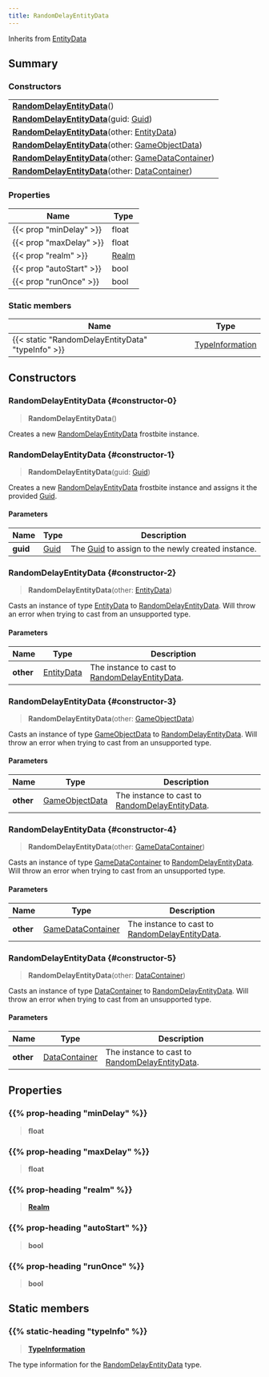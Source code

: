 ```yaml
---
title: RandomDelayEntityData
---
```


Inherits from [EntityData](/vext/ref/fb/entitydata)

## Summary

### Constructors

|  |
| --- |
| **[RandomDelayEntityData](#constructor-0)**() |
| **[RandomDelayEntityData](#constructor-1)**(guid: [Guid](/vext/ref/shared/type/guid)) |
| **[RandomDelayEntityData](#constructor-2)**(other: [EntityData](/vext/ref/fb/entitydata)) |
| **[RandomDelayEntityData](#constructor-3)**(other: [GameObjectData](/vext/ref/fb/gameobjectdata)) |
| **[RandomDelayEntityData](#constructor-4)**(other: [GameDataContainer](/vext/ref/fb/gamedatacontainer)) |
| **[RandomDelayEntityData](#constructor-5)**(other: [DataContainer](/vext/ref/shared/type/datacontainer)) |

### Properties

| Name | Type |
| ---- | ---- |
| {{< prop "minDelay" >}} | float |
| {{< prop "maxDelay" >}} | float |
| {{< prop "realm" >}} | [Realm](/vext/ref/fb/realm) |
| {{< prop "autoStart" >}} | bool |
| {{< prop "runOnce" >}} | bool |

### Static members

| Name | Type |
| ---- | ---- |
| {{< static "RandomDelayEntityData" "typeInfo" >}} | [TypeInformation](/vext/ref/shared/type/typeinformation) |

## Constructors

### RandomDelayEntityData {#constructor-0}

> **RandomDelayEntityData**()

Creates a new [RandomDelayEntityData](/vext/ref/fb/randomdelayentitydata) frostbite instance.

### RandomDelayEntityData {#constructor-1}

> **RandomDelayEntityData**(guid: [Guid](/vext/ref/shared/type/guid))

Creates a new [RandomDelayEntityData](/vext/ref/fb/randomdelayentitydata) frostbite instance and assigns it the provided [Guid](/vext/ref/shared/type/guid).

#### Parameters

| Name | Type | Description |
| ---- | ---- | ----------- |
| **guid** | [Guid](/vext/ref/shared/type/guid) | The [Guid](/vext/ref/shared/type/guid) to assign to the newly created instance. |

### RandomDelayEntityData {#constructor-2}

> **RandomDelayEntityData**(other: [EntityData](/vext/ref/fb/entitydata))

Casts an instance of type [EntityData](/vext/ref/fb/entitydata) to [RandomDelayEntityData](/vext/ref/fb/randomdelayentitydata). Will throw an error when trying to cast from an unsupported type.

#### Parameters

| Name | Type | Description |
| ---- | ---- | ----------- |
| **other** | [EntityData](/vext/ref/fb/entitydata) | The instance to cast to [RandomDelayEntityData](/vext/ref/fb/randomdelayentitydata). |

### RandomDelayEntityData {#constructor-3}

> **RandomDelayEntityData**(other: [GameObjectData](/vext/ref/fb/gameobjectdata))

Casts an instance of type [GameObjectData](/vext/ref/fb/gameobjectdata) to [RandomDelayEntityData](/vext/ref/fb/randomdelayentitydata). Will throw an error when trying to cast from an unsupported type.

#### Parameters

| Name | Type | Description |
| ---- | ---- | ----------- |
| **other** | [GameObjectData](/vext/ref/fb/gameobjectdata) | The instance to cast to [RandomDelayEntityData](/vext/ref/fb/randomdelayentitydata). |

### RandomDelayEntityData {#constructor-4}

> **RandomDelayEntityData**(other: [GameDataContainer](/vext/ref/fb/gamedatacontainer))

Casts an instance of type [GameDataContainer](/vext/ref/fb/gamedatacontainer) to [RandomDelayEntityData](/vext/ref/fb/randomdelayentitydata). Will throw an error when trying to cast from an unsupported type.

#### Parameters

| Name | Type | Description |
| ---- | ---- | ----------- |
| **other** | [GameDataContainer](/vext/ref/fb/gamedatacontainer) | The instance to cast to [RandomDelayEntityData](/vext/ref/fb/randomdelayentitydata). |

### RandomDelayEntityData {#constructor-5}

> **RandomDelayEntityData**(other: [DataContainer](/vext/ref/shared/type/datacontainer))

Casts an instance of type [DataContainer](/vext/ref/shared/type/datacontainer) to [RandomDelayEntityData](/vext/ref/fb/randomdelayentitydata). Will throw an error when trying to cast from an unsupported type.

#### Parameters

| Name | Type | Description |
| ---- | ---- | ----------- |
| **other** | [DataContainer](/vext/ref/shared/type/datacontainer) | The instance to cast to [RandomDelayEntityData](/vext/ref/fb/randomdelayentitydata). |

## Properties

### {{% prop-heading "minDelay" %}}

> **float**

### {{% prop-heading "maxDelay" %}}

> **float**

### {{% prop-heading "realm" %}}

> **[Realm](/vext/ref/fb/realm)**

### {{% prop-heading "autoStart" %}}

> **bool**

### {{% prop-heading "runOnce" %}}

> **bool**

## Static members

### {{% static-heading "typeInfo" %}}

> **[TypeInformation](/vext/ref/shared/type/typeinformation)**

The type information for the [RandomDelayEntityData](/vext/ref/fb/randomdelayentitydata) type.

